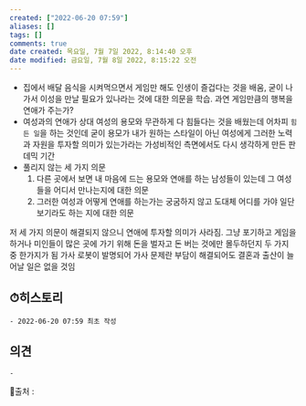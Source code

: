 ```yaml
---
created: ["2022-06-20 07:59"]
aliases: []
tags: []
comments: true
date created: 목요일, 7월 7일 2022, 8:14:40 오후
date modified: 금요일, 7월 8일 2022, 8:15:22 오전
---
```


- 집에서 배달 음식을 시켜먹으면서 게임만 해도 인생이 즐겁다는 것을 배움, 굳이 나가서 이성을 만날 필요가 있나라는 것에 대한 의문을 학습. 과연 게임만큼의 행복을 연애가 주는가?
- 여성과의 연애가 상대 여성의 용모와 무관하게 다 힘들다는 것을 배웠는데 어차피 `힘든 일`을 하는 것인데 굳이 용모가 내가 원하는 스타일이 아닌 여성에게 그러한 노력과 자원을 투자할 의미가 있는가라는 가성비적인 측면에서도 다시 생각하게 만든 판데믹 기간
- 풀리지 않는 세 가지 의문
	1. 다른 곳에서 보면 내 마음에 드는 용모와 연애를 하는 남성들이 있는데 그 여성들을 어디서 만나는지에 대한 의문
	2. 그러한 여성과 어떻게 연애를 하는가는 궁굼하지 않고 도대체 어디를 가야 일단 보기라도 하는 지에 대한 의문

저 세 가지 의문이 해결되지 않으니 연애에 투자할 의미가 사라짐. 
그냥 포기하고 게임을 하거나 미인들이 많은 곳에 가기 위해 돈을 벌자고 돈 버는 것에만 몰두하던지 두 가지 중 한가지가 됨
가사 로봇이 발명되어 가사 문제란 부담이 해결되어도 결혼과 출산이 늘어날 일은 없을 것임

## ⏱히스토리
	- 2022-06-20 07:59 최초 작성

## 의견
	-


📙출처 :